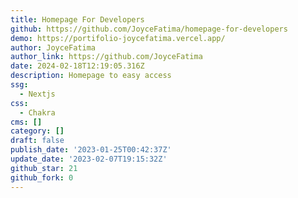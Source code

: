 ```yaml
---
title: Homepage For Developers
github: https://github.com/JoyceFatima/homepage-for-developers
demo: https://portifolio-joycefatima.vercel.app/
author: JoyceFatima
author_link: https://github.com/JoyceFatima
date: 2024-02-18T12:19:05.316Z
description: Homepage to easy access
ssg:
  - Nextjs
css:
  - Chakra
cms: []
category: []
draft: false
publish_date: '2023-01-25T00:42:37Z'
update_date: '2023-02-07T19:15:32Z'
github_star: 21
github_fork: 0
---
```

